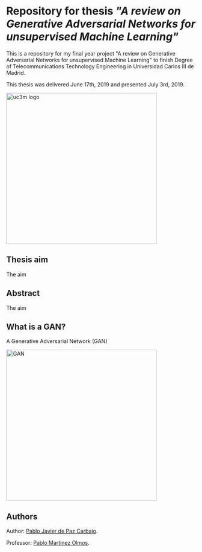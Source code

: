 # Repository for thesis _"A review on Generative Adversarial Networks for unsupervised Machine Learning"_

This is a repository for my final year project "A review on Generative Adversarial Networks for unsupervised Machine Learning" to finish Degree of Telecommunications Technology Engineering in Universidad Carlos III de Madrid. 

This thesis was delivered June 17th, 2019 and presented July 3rd, 2019.


<img src="http://ocw.uc3m.es/periodismo/empresa-informativa/imagenes/logo_uc3m.jpg" alt="uc3m logo" width="400"/>


## Thesis aim 

The aim



## Abstract

The aim



## What is a GAN?

A Generative Adversarial Network (GAN)

<img src="https://www.kdnuggets.com/wp-content/uploads/generative-adversarial-network.png" alt="GAN" width="400"/>



## Authors 

Author: [Pablo Javier de Paz Carbajo](https://www.linkedin.com/in/pablodepaz/).

Professor: [Pablo Martinez Olmos](http://www.tsc.uc3m.es/profile.php?uid=olmos).
